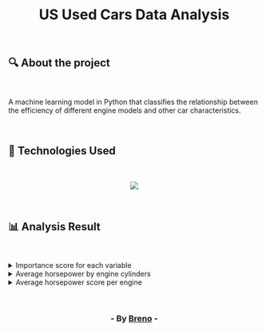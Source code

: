 <h1 align = "center"> US Used Cars Data Analysis </h1><br>

<h2> &#128269; About the project </h2><br>

<p>A machine learning model in Python that classifies the relationship between the efficiency of different engine models and other car characteristics.</p><br>

<h2> &#128302; Technologies Used </h2><br>

<p align="center">
  <a href="https://skillicons.dev">
    <img src="https://skillicons.dev/icons?i=py" />
  </a>
</p>

<br><h2> &#128202; Analysis Result </h2><br>

<details>
	<summary>Importance score for each variable</summary><br>
	<p>The variable importance score in the context of the random forest algorithm indicates the importance of each
	feature (variable) in predicting the target variable, which, in this case, is the price of the car. In other words, a variable 
	is considered important if removing it from the model results in worse predictions. The importance of the variable is calculated 
	for all trees in the forest and then the average is taken 5.</p>
</details>

<details>
	<summary>Average horsepower by engine cylinders</summary><br>
	<p></p>
</details>

<details>
	<summary>Average horsepower score per engine</summary><br>
	<p></p>
</details>

<br><h3 align = "center"> - By <a href = "https://www.linkedin.com/in/breno-barbosa-de-oliveira-810866275/" target = "_blank">Breno</a> - </h3>
